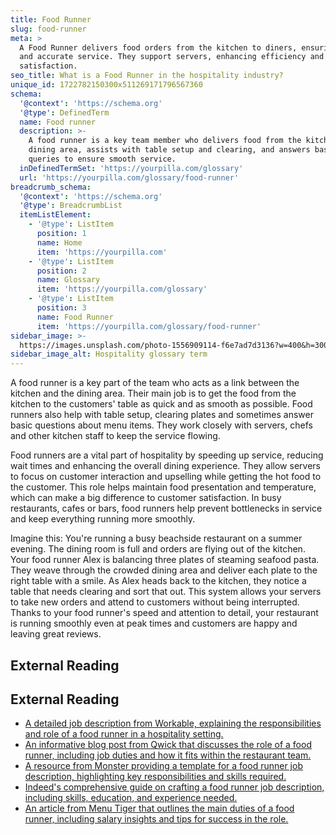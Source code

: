```yaml
---
title: Food Runner
slug: food-runner
meta: >
  A Food Runner delivers food orders from the kitchen to diners, ensuring timely
  and accurate service. They support servers, enhancing efficiency and guest
  satisfaction.
seo_title: What is a Food Runner in the hospitality industry?
unique_id: 1722782150300x511269171796567360
schema:
  '@context': 'https://schema.org'
  '@type': DefinedTerm
  name: Food runner
  description: >-
    A food runner is a key team member who delivers food from the kitchen to the
    dining area, assists with table setup and clearing, and answers basic menu
    queries to ensure smooth service.
  inDefinedTermSet: 'https://yourpilla.com/glossary'
  url: 'https://yourpilla.com/glossary/food-runner'
breadcrumb_schema:
  '@context': 'https://schema.org'
  '@type': BreadcrumbList
  itemListElement:
    - '@type': ListItem
      position: 1
      name: Home
      item: 'https://yourpilla.com'
    - '@type': ListItem
      position: 2
      name: Glossary
      item: 'https://yourpilla.com/glossary'
    - '@type': ListItem
      position: 3
      name: Food Runner
      item: 'https://yourpilla.com/glossary/food-runner'
sidebar_image: >-
  https://images.unsplash.com/photo-1556909114-f6e7ad7d3136?w=400&h=300&fit=crop&auto=format
sidebar_image_alt: Hospitality glossary term
---
```


A food runner is a key part of the team who acts as a link between the kitchen and the dining area. Their main job is to get the food from the kitchen to the customers' table as quick and as smooth as possible. Food runners also help with table setup, clearing plates and sometimes answer basic questions about menu items. They work closely with servers, chefs and other kitchen staff to keep the service flowing.

Food runners are a vital part of hospitality by speeding up service, reducing wait times and enhancing the overall dining experience. They allow servers to focus on customer interaction and upselling while getting the hot food to the customer. This role helps maintain food presentation and temperature, which can make a big difference to customer satisfaction. In busy restaurants, cafes or bars, food runners help prevent bottlenecks in service and keep everything running more smoothly.

Imagine this: You're running a busy beachside restaurant on a summer evening. The dining room is full and orders are flying out of the kitchen. Your food runner Alex is balancing three plates of steaming seafood pasta. They weave through the crowded dining area and deliver each plate to the right table with a smile. As Alex heads back to the kitchen, they notice a table that needs clearing and sort that out. This system allows your servers to take new orders and attend to customers without being interrupted. Thanks to your food runner's speed and attention to detail, your restaurant is running smoothly even at peak times and customers are happy and leaving great reviews.

## External Reading



## External Reading

*   [A detailed job description from Workable, explaining the responsibilities and role of a food runner in a hospitality setting.](https://resources.workable.com/food-runner-job-description)
*   [An informative blog post from Qwick that discusses the role of a food runner, including job duties and how it fits within the restaurant team.](https://www.qwick.com/blog/what-is-a-food-runner)
*   [A resource from Monster providing a template for a food runner job description, highlighting key responsibilities and skills required.](https://hiring.monster.com/resources/job-descriptions/food-service/food-runner/)
*   [Indeed's comprehensive guide on crafting a food runner job description, including skills, education, and experience needed.](https://www.indeed.com/hire/job-description/food-runner)
*   [An article from Menu Tiger that outlines the main duties of a food runner, including salary insights and tips for success in the role.](https://www.menutiger.com/blog/food-runner-job-description)
